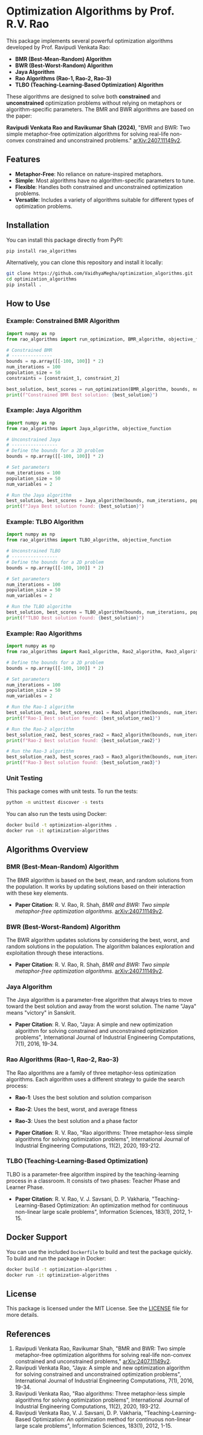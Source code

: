 # Optimization Algorithms by Prof. R.V. Rao

This package implements several powerful optimization algorithms developed by Prof. Ravipudi Venkata Rao:
- **BMR (Best-Mean-Random) Algorithm**
- **BWR (Best-Worst-Random) Algorithm**
- **Jaya Algorithm**
- **Rao Algorithms (Rao-1, Rao-2, Rao-3)**
- **TLBO (Teaching-Learning-Based Optimization) Algorithm**

These algorithms are designed to solve both **constrained** and **unconstrained** optimization problems without relying on metaphors or algorithm-specific parameters. The BMR and BWR algorithms are based on the paper:

**Ravipudi Venkata Rao and Ravikumar Shah (2024)**, "BMR and BWR: Two simple metaphor-free optimization algorithms for solving real-life non-convex constrained and unconstrained problems." [arXiv:2407.11149v2](https://arxiv.org/abs/2407.11149).

## Features

- **Metaphor-Free**: No reliance on nature-inspired metaphors.
- **Simple**: Most algorithms have no algorithm-specific parameters to tune.
- **Flexible**: Handles both constrained and unconstrained optimization problems.
- **Versatile**: Includes a variety of algorithms suitable for different types of optimization problems.
  
## Installation

You can install this package directly from PyPI:

```bash
pip install rao_algorithms
```

Alternatively, you can clone this repository and install it locally:

```bash
git clone https://github.com/VaidhyaMegha/optimization_algorithms.git
cd optimization_algorithms
pip install .
```

## How to Use

### Example: Constrained BMR Algorithm

```python
import numpy as np
from rao_algorithms import run_optimization, BMR_algorithm, objective_function, constraint_1, constraint_2

# Constrained BMR
# ---------------
bounds = np.array([[-100, 100]] * 2)
num_iterations = 100
population_size = 50
constraints = [constraint_1, constraint_2]

best_solution, best_scores = run_optimization(BMR_algorithm, bounds, num_iterations, population_size, 2, objective_function, constraints)
print(f"Constrained BMR Best solution: {best_solution}")

```

### Example: Jaya Algorithm

```python
import numpy as np
from rao_algorithms import Jaya_algorithm, objective_function

# Unconstrained Jaya
# -----------------
# Define the bounds for a 2D problem
bounds = np.array([[-100, 100]] * 2)

# Set parameters
num_iterations = 100
population_size = 50
num_variables = 2

# Run the Jaya algorithm
best_solution, best_scores = Jaya_algorithm(bounds, num_iterations, population_size, num_variables, objective_function)
print(f"Jaya Best solution found: {best_solution}")
```

### Example: TLBO Algorithm

```python
import numpy as np
from rao_algorithms import TLBO_algorithm, objective_function

# Unconstrained TLBO
# -----------------
# Define the bounds for a 2D problem
bounds = np.array([[-100, 100]] * 2)

# Set parameters
num_iterations = 100
population_size = 50
num_variables = 2

# Run the TLBO algorithm
best_solution, best_scores = TLBO_algorithm(bounds, num_iterations, population_size, num_variables, objective_function)
print(f"TLBO Best solution found: {best_solution}")
```

### Example: Rao Algorithms

```python
import numpy as np
from rao_algorithms import Rao1_algorithm, Rao2_algorithm, Rao3_algorithm, objective_function

# Define the bounds for a 2D problem
bounds = np.array([[-100, 100]] * 2)

# Set parameters
num_iterations = 100
population_size = 50
num_variables = 2

# Run the Rao-1 algorithm
best_solution_rao1, best_scores_rao1 = Rao1_algorithm(bounds, num_iterations, population_size, num_variables, objective_function)
print(f"Rao-1 Best solution found: {best_solution_rao1}")

# Run the Rao-2 algorithm
best_solution_rao2, best_scores_rao2 = Rao2_algorithm(bounds, num_iterations, population_size, num_variables, objective_function)
print(f"Rao-2 Best solution found: {best_solution_rao2}")

# Run the Rao-3 algorithm
best_solution_rao3, best_scores_rao3 = Rao3_algorithm(bounds, num_iterations, population_size, num_variables, objective_function)
print(f"Rao-3 Best solution found: {best_solution_rao3}")
```

### Unit Testing

This package comes with unit tests. To run the tests:

```bash
python -m unittest discover -s tests
```

You can also run the tests using Docker:

```bash
docker build -t optimization-algorithms .
docker run -it optimization-algorithms
```

## Algorithms Overview

### BMR (Best-Mean-Random) Algorithm

The BMR algorithm is based on the best, mean, and random solutions from the population. It works by updating solutions based on their interaction with these key elements.

- **Paper Citation**: R. V. Rao, R. Shah, *BMR and BWR: Two simple metaphor-free optimization algorithms*. [arXiv:2407.11149v2](https://arxiv.org/abs/2407.11149).

### BWR (Best-Worst-Random) Algorithm

The BWR algorithm updates solutions by considering the best, worst, and random solutions in the population. The algorithm balances exploration and exploitation through these interactions.

- **Paper Citation**: R. V. Rao, R. Shah, *BMR and BWR: Two simple metaphor-free optimization algorithms*. [arXiv:2407.11149v2](https://arxiv.org/abs/2407.11149).

### Jaya Algorithm

The Jaya algorithm is a parameter-free algorithm that always tries to move toward the best solution and away from the worst solution. The name "Jaya" means "victory" in Sanskrit.

- **Paper Citation**: R. V. Rao, "Jaya: A simple and new optimization algorithm for solving constrained and unconstrained optimization problems", International Journal of Industrial Engineering Computations, 7(1), 2016, 19-34.

### Rao Algorithms (Rao-1, Rao-2, Rao-3)

The Rao algorithms are a family of three metaphor-less optimization algorithms. Each algorithm uses a different strategy to guide the search process:
- **Rao-1**: Uses the best solution and solution comparison
- **Rao-2**: Uses the best, worst, and average fitness
- **Rao-3**: Uses the best solution and a phase factor

- **Paper Citation**: R. V. Rao, "Rao algorithms: Three metaphor-less simple algorithms for solving optimization problems", International Journal of Industrial Engineering Computations, 11(2), 2020, 193-212.

### TLBO (Teaching-Learning-Based Optimization)

TLBO is a parameter-free algorithm inspired by the teaching-learning process in a classroom. It consists of two phases: Teacher Phase and Learner Phase.

- **Paper Citation**: R. V. Rao, V. J. Savsani, D. P. Vakharia, "Teaching-Learning-Based Optimization: An optimization method for continuous non-linear large scale problems", Information Sciences, 183(1), 2012, 1-15.

## Docker Support

You can use the included `Dockerfile` to build and test the package quickly. To build and run the package in Docker:

```bash
docker build -t optimization-algorithms .
docker run -it optimization-algorithms
```

## License

This package is licensed under the MIT License. See the [LICENSE](LICENSE) file for more details.

## References

1. Ravipudi Venkata Rao, Ravikumar Shah, "BMR and BWR: Two simple metaphor-free optimization algorithms for solving real-life non-convex constrained and unconstrained problems," [arXiv:2407.11149v2](https://arxiv.org/abs/2407.11149).
2. Ravipudi Venkata Rao, "Jaya: A simple and new optimization algorithm for solving constrained and unconstrained optimization problems", International Journal of Industrial Engineering Computations, 7(1), 2016, 19-34.
3. Ravipudi Venkata Rao, "Rao algorithms: Three metaphor-less simple algorithms for solving optimization problems", International Journal of Industrial Engineering Computations, 11(2), 2020, 193-212.
4. Ravipudi Venkata Rao, V. J. Savsani, D. P. Vakharia, "Teaching-Learning-Based Optimization: An optimization method for continuous non-linear large scale problems", Information Sciences, 183(1), 2012, 1-15.